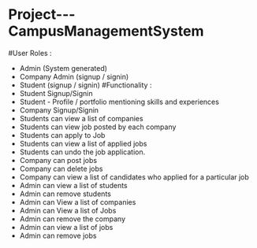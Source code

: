 # Project---CampusManagementSystem
#User Roles :
 - Admin (System generated)
 - Company Admin (signup / signin)
 - Student (signup / signin)
#Functionality :
 - Student Signup/Signin
 - Student - Profile / portfolio mentioning skills and experiences
 - Company Signup/Signin
 - Students can view a list of companies
 - Students can view job posted by each company
 - Students can apply to Job
 - Students can view a list of applied jobs
 - Students can undo the job application.
 - Company can post jobs 
 - Company can delete jobs
 - Company can view a list of candidates who applied for a particular job
 - Admin can view a list of students 
 - Admin can remove students 
 - Admin can View a list of companies 
 - Admin can View a list of Jobs 
 - Admin can remove the company
 - Admin can view a list of jobs
 - Admin can remove jobs

